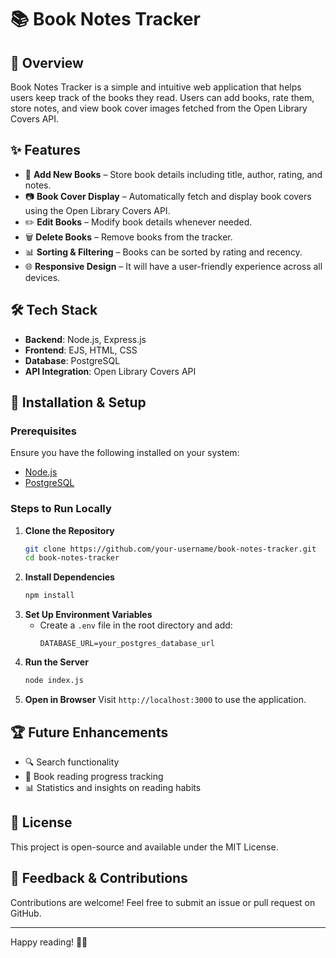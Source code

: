 # 📚 Book Notes Tracker

## 📖 Overview
Book Notes Tracker is a simple and intuitive web application that helps users keep track of the books they read. Users can add books, rate them, store notes, and view book cover images fetched from the Open Library Covers API.

## ✨ Features
- 📌 **Add New Books** – Store book details including title, author, rating, and notes.
- 📷 **Book Cover Display** – Automatically fetch and display book covers using the Open Library Covers API.
- ✏️ **Edit Books** – Modify book details whenever needed.
- 🗑 **Delete Books** – Remove books from the tracker.
- 📊 **Sorting & Filtering** – Books can be sorted by rating and recency.
- 🌐 **Responsive Design** – It will have a user-friendly experience across all devices.

## 🛠️ Tech Stack
- **Backend**: Node.js, Express.js
- **Frontend**: EJS, HTML, CSS
- **Database**: PostgreSQL
- **API Integration**: Open Library Covers API

## 🚀 Installation & Setup

### Prerequisites
Ensure you have the following installed on your system:
- [Node.js](https://nodejs.org/)
- [PostgreSQL](https://www.postgresql.org/)

### Steps to Run Locally
1. **Clone the Repository**
   ```sh
   git clone https://github.com/your-username/book-notes-tracker.git
   cd book-notes-tracker
   ```
2. **Install Dependencies**
   ```sh
   npm install
   ```
3. **Set Up Environment Variables**
   - Create a `.env` file in the root directory and add:
     ```env
     DATABASE_URL=your_postgres_database_url
     ```
4. **Run the Server**
   ```sh
   node index.js
   ```
5. **Open in Browser**
   Visit `http://localhost:3000` to use the application.

## 🏆 Future Enhancements
- 🔍 Search functionality
- 📅 Book reading progress tracking
- 📊 Statistics and insights on reading habits

## 📝 License
This project is open-source and available under the MIT License.

## 💬 Feedback & Contributions
Contributions are welcome! Feel free to submit an issue or pull request on GitHub.

---

Happy reading! 📖✨
